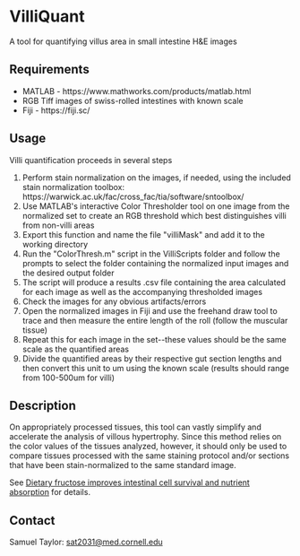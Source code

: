 # VilliQuant
A tool for quantifying villus area in small intestine H&E images

## Requirements
<ul>
  <li>MATLAB - https://www.mathworks.com/products/matlab.html</li>
  <li>RGB Tiff images of swiss-rolled intestines with known scale</li>
  <li>Fiji - https://fiji.sc/</li>
</ul>

## Usage
Villi quantification proceeds in several steps
<ol>  
<li>Perform stain normalization on the images, if needed, using the included stain normalization toolbox: https://warwick.ac.uk/fac/cross_fac/tia/software/sntoolbox/</li>
  <li>Use MATLAB's interactive Color Thresholder tool on one image from the normalized set to create an RGB threshold which best distinguishes villi from non-villi areas</li>
<li>Export this function and name the file "villiMask" and add it to the working directory</li>
<li>Run the "ColorThresh.m" script in the VilliScripts folder and follow the prompts to select the folder containing the normalized input images and the desired output folder</li>
<li>The script will produce a results .csv file containing the area calculated for each image as well as the accompanying thresholded images</li>
<li>Check the images for any obvious artifacts/errors</li>
<li>Open the normalized images in Fiji and use the freehand draw tool to trace and then measure the entire length of the roll (follow the muscular tissue)</li>
<li>Repeat this for each image in the set--these values should be the same scale as the quantified areas</li>
<li>Divide the quantified areas by their respective gut section lengths and then convert this unit to um using the known scale (results should range from 100-500um for villi)</li>
</ol>

## Description
On appropriately processed tissues, this tool can vastly simplify and accelerate the analysis of villous hypertrophy. Since this method relies on the color values of 
the tissues analyzed, however, it should only be used to compare tissues processed with the same staining protocol and/or sections that have been stain-normalized to the 
same standard image.

See [Dietary fructose improves intestinal cell survival and nutrient absorption](https://www.nature.com/articles/s41586-021-03827-2) for details.


## Contact
Samuel Taylor: sat2031@med.cornell.edu
